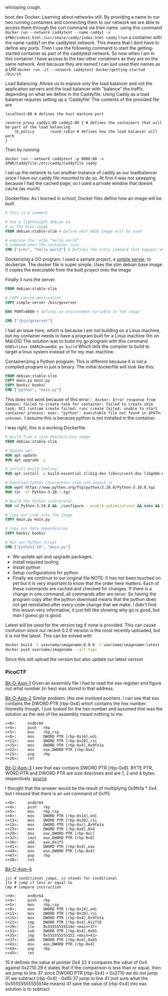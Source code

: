 whooping cough.

boot.dev
Docker:
	Learning about networks still. 
	By providing a name to our two running containers and connecting them to our network we are able to access them through the curl command via their name.
	using this command 
		```docker run --network caddytest --name caddy1 -v $PWD/index1.html:/usr/share/caddy/index.html caddy```
	I run a container with the name caddy1 on the caddytest network. This means that I dont have to define any ports.
	Then I use the following command to start the getting-started container as part of the caddytest network. So now when I am in this container I have access to the two other conatiners as they are on the same network. And because they are named I can just used their names as a URI
		```docker run -it --network caddytest docker/getting-started /bin/sh```

Load Balancing:
Allows us to expose only the load balancer and not the application servers and the load balancer with "balance" the traffic depending on what we define in the Caddyfile.
Using Caddy as a load balancer requires setting up a 'Caddyfile' The contents of the provided file are 
```
localhost:80 # defines the host machine port

reverse_proxy caddy1:80 caddy2:80 { # defines the containers that will be part of the load balancing
	lb_policy       round_robin # defines how the load balancer will work
}
```

Then by running:
```
docker run --network caddytest -p 8080:80 -v $PWD/Caddyfile:/etc/caddy/Caddyfile caddy
```
I set up the network to run another instance of caddy as our loadbalancer since I have our caddy file mounted to do so.
At first it was not sawpping because I had the cached page, so I used a private window that doesnt cache (as much)

Dockerfiles:
	As I learned in school, Docker files define how an image will be built.
```Dockerfile
# This is a comment

# Use a lightweight debian os
# as the base image
FROM debian:stable-slim # Define what BASE image will be used

# execute the 'echo "hello world"'
# command when the container runs
CMD ["echo", "hello world"]	# Defines the entry command that happens when running
```

Dockerizing a GO program:
I used a sample project, a [simple server](https://github.com/CTK-code/simple-server), to dockerize. 
The docker file is super simple.
Uses the slim debian base image
It copies the executable from the built project onto the image

Finally it runs the server. 
```Dockerfile
FROM debian:stable-slim

# COPY source destination
COPY simple-server /bin/goserver

ENV PORT=8080 # defines an environment variable in the image

CMD ["/bin/goserver"]

```
I had an issue here, which is because I am not building on a Linux machine, but my container needs to have a program built for a Linux machine (Im on MacOS)
The solution was to build my go program with this command 
```GOOS=linux GOARCH=amd64 go build``` Which tells the compiler to build to target a linux system instead of for my mac machine.

Containerizing a Python program:
This is different because it is not a compiled program in just a binary.
The initial dockerfile will look like this:
```Dockerfile
FROM debian:stable-slim
COPY main.py main.py
COPY books/ books/
CMD ["python", "main.py"]
```
This does not work because of this error :
``` docker: Error response from daemon: failed to create task for container: failed to create shim task: OCI runtime create failed: runc create failed: unable to start container process: exec: "python": executable file not found in $PATH: unknown.```
I assume this is because python is not installed in the container.

I was right, this is a working Dockerfile:
```Dockerfile
# Build from a slim Debian/Linux image
FROM debian:stable-slim

# Update apt
RUN apt update
RUN apt upgrade -y

# Install build tooling
RUN apt install -y build-essential zlib1g-dev libncurses5-dev libgdbm-dev libnss3-dev libssl-dev libreadline-dev libffi-dev libsqlite3-dev wget libbz2-dev

# Download Python interpreter code and unpack it
RUN wget https://www.python.org/ftp/python/3.10.8/Python-3.10.8.tgz
RUN tar -xf Python-3.10.*.tgz

# Build the Python interpreter
RUN cd Python-3.10.8 && ./configure --enable-optimizations && make && make altinstall

# Copy our code into the image
COPY main.py main.py

# Copy our data dependencies
COPY books/ books/

# Run our Python script
CMD ["python3.10", "main.py"]
```
- We update apt and upgrade packages.
- install required tooling
- Install python
- Setup configurations for python
- Finally we continue to our original file
NOTE: It has not been touched on yet but it is very important to know that the order here matters. Each of these commands are cached and checked for changes. If there is a change in one command, all commands after are rerun. So having the program copy after the python download means that the python does not get reinstalled after every code change that we make.
I didn't find this lesson very informative, it just felt like showing why go is good, but man I guess go is good.

Latest will be used for the version tag if none is provided. This can cause confusion since our recent 0.2.0 version is the most recently uploaded, but it is not the latest. This can be solved with
```bash
docker build -t username/imagename:0.0.0 -t username/imagename:latest .
docker push username/imagename --all-tags
```
Since this will upload the version but also update our latest version


### PicoCTF
[Bit-O-Asm-1](https://play.picoctf.org/playlists/2?m=17)
Given an assembly file I had to read the eax register and figure out what number (in hex) was stored in that address.

[Bit-O-Asm-2](https://play.picoctf.org/playlists/2?m=19)
Similar problem, this one involved pointers. 
I can see that eax contains the DWORD PTR \[rbp-0x4] which contains the hex number.
Honestly though, I just looked for the hex number and assumed that was the solution as the rest of the assembly meant nothing to me.
```assembly
<+0>:     endbr64 
<+4>:     push   rbp
<+5>:     mov    rbp,rsp
<+8>:     mov    DWORD PTR [rbp-0x14],edi
<+11>:    mov    QWORD PTR [rbp-0x20],rsi
<+15>:    mov    DWORD PTR [rbp-0x4],0x9fe1a
<+22>:    mov    eax,DWORD PTR [rbp-0x4]
<+25>:    pop    rbp
<+26>:    ret
```

[Bit-O-Asm-3](https://play.picoctf.org/playlists/2?m=21)
I see that eax contains DWORD PTR \[rbp-0x8]. 
BYTE PTR, WORD PTR and DWORD PTR are size directives and are 1, 2 and 4 bytes respectively. [source](https://www.cs.virginia.edu/~evans/cs216/guides/x86.html)

I thought that the answer would be the result of multiplying 0x9fe1a * 0x4 but I missed that there is an ```add``` command of 0x1f5

```
<+0>:     endbr64 
<+4>:     push   rbp
<+5>:     mov    rbp,rsp
<+8>:     mov    DWORD PTR [rbp-0x14],edi
<+11>:    mov    QWORD PTR [rbp-0x20],rsi
<+15>:    mov    DWORD PTR [rbp-0xc],0x9fe1a
<+22>:    mov    DWORD PTR [rbp-0x8],0x4
<+29>:    mov    eax,DWORD PTR [rbp-0xc]
<+32>:    imul   eax,DWORD PTR [rbp-0x8]
<+36>:    add    eax,0x1f5
<+41>:    mov    DWORD PTR [rbp-0x4],eax
<+44>:    mov    eax,DWORD PTR [rbp-0x4]
<+47>:    pop    rbp
<+48>:    ret
```

[Bit-O-Asm-4](https://play.picoctf.org/playlists/2?m=21)
```
jcc # conditional jumps, cc stands for conditional
jle # jump if less or equal to
cmp # compare instruction
```
```assembly
<+0>:     endbr64 
<+4>:     push   rbp
<+5>:     mov    rbp,rsp
<+8>:     mov    DWORD PTR [rbp-0x14],edi
<+11>:    mov    QWORD PTR [rbp-0x20],rsi
<+15>:    mov    DWORD PTR [rbp-0x4],0x9fe1a
<+22>:    cmp    DWORD PTR [rbp-0x4],0x2710
<+29>:    jle    0x55555555514e <main+37>
<+31>:    sub    DWORD PTR [rbp-0x4],0x65
<+35>:    jmp    0x555555555152 <main+41>
<+37>:    add    DWORD PTR [rbp-0x4],0x65
<+41>:    mov    eax,DWORD PTR [rbp-0x4]
<+44>:    pop    rbp
<+45>:    ret
```
15 it defines the value at pointer 0x4
22 it compares the value of 0x4 against 0x2710
29 it states that if the comparison is less than or equal, then we jump to line 37 since DWORD PTR \[rbp-0x4] > 0x2710 we do not jump
31 we subtract \[rbp-0x4] - 0x65
37 jump to line 41 (not sure what the 0x55555555555514e means)
41 save the value of \[rbp-0x4] into eax
solution is to subtract

